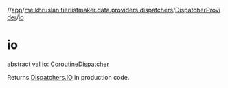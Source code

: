 //[app](../../../index.md)/[me.khruslan.tierlistmaker.data.providers.dispatchers](../index.md)/[DispatcherProvider](index.md)/[io](io.md)

# io

abstract val [io](io.md): [CoroutineDispatcher](https://kotlinlang.org/api/kotlinx.coroutines/kotlinx-coroutines-core/kotlinx.coroutines/-coroutine-dispatcher/index.html)

Returns [Dispatchers.IO](https://kotlinlang.org/api/kotlinx.coroutines/kotlinx-coroutines-core/kotlinx.coroutines/-dispatchers/-i-o.html) in production code.
